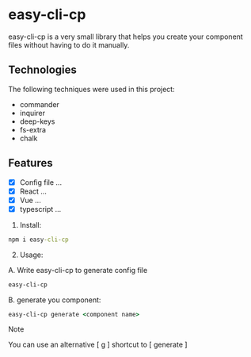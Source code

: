 # easy-cli-cp

<!-- 2.Introduction -->

easy-cli-cp is a very small library that helps you create your component files without having to do it manually.

<!-- 3.Technologies -->

## Technologies

The following techniques were used in this project:

- commander
- inquirer
- deep-keys
- fs-extra
- chalk

## Features

- [x] Config file ...
- [x] React ...
- [x] Vue ...
- [x] typescript ...

1. Install:

```cmd
npm i easy-cli-cp
```

2. Usage:

A. Write easy-cli-cp to generate config file

```cmd
easy-cli-cp
```

B. generate you component:

```cmd
easy-cli-cp generate <component name>
```

> [!NOTE]
> You can use an alternative [ g ] shortcut to [ generate ]
